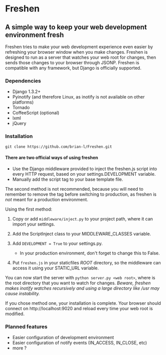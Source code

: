 # Freshen 

## A simple way to keep your web development environment fresh

Freshen tries to make your web development experience even easier by refreshing your browser window when you make changes. Freshen is designed to run as a server that watches your web root for changes, then sends those changes to your browser through JSONP. Freshen is compatible with any framework, but Django is officially supported.

### Dependencies

* Django 1.3.2+
* Pyinotify (and therefore Linux, as inotify is not available on other platforms)
* Tornado
* CoffeeScript (optional)
* lxml
* jQuery

### Installation

`git clone https://github.com/brian-l/Freshen.git`

#### There are two official ways of using freshen

* Use the Django middleware provided to inject the freshen.js script into every HTTP request, based on your settings.DEVELOPMENT variable.
* Manually add the script tag to your base template file.

The second method is not recommended, because you will need to remember to remove the tag before switching to production, as freshen is *not* meant for a production environment.

Using the first method:

1. Copy or add `middleware/inject.py` to your project path, where it can import your settings.

2. Add the ScriptInject class to your MIDDLEWARE_CLASSES variable. 

3. Add `DEVELOPMENT = True` to your settings.py. 

	* In your production environment, don't forget to change this to False. 

4. Put `freshen.js` in your staticfiles _ROOT_ directory, so the middleware can access it using your STATIC_URL variable.

You can now start the server with `python server.py <web root>`, where <web root> is the root directory that you want to watch for changes. _Beware, freshen makes inotify watches recursively and using a large directory like /usr may cause instability._

If you chose method one, your installation is complete. Your browser should connect on http://localhost:9020 and reload every time your web root is modified.

### Planned features

* Easier configuration of development environment
* Easier configuration of notify events (IN_ACCESS, IN_CLOSE, etc)
* more ?

